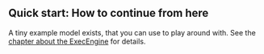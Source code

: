 ## Quick start: How to continue from here

A tiny example model exists, that you can use to play around with. See the [chapter about the ExecEngine](..\prototypes\execengine.md) for details.